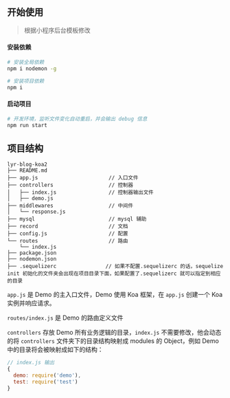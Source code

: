 ## 开始使用

> 根据小程序后台模板修改

#### 安装依赖

```bash
# 安装全局依赖
npm i nodemon -g

# 安装项目依赖
npm i
```

#### 启动项目

```bash
# 开发环境，监听文件变化自动重启，并会输出 debug 信息
npm run start
```

## 项目结构

```
lyr-blog-koa2
├── README.md                     
├── app.js                       // 入口文件
├── controllers                  // 控制器
│   ├── index.js                 // 控制器输出文件
│   ├── demo.js
├── middlewares                  // 中间件
│   └── response.js
├── mysql                        // mysql 辅助
├── record                       // 文档
├── config.js                    // 配置
└── routes                       // 路由
    └── index.js
├── package.json
├── nodemon.json
├── .sequelizerc                // 如果不配置.sequelizerc 的话，sequelize init 初始化的文件夹会出现在项目目录下面，如果配置了.sequelizerc 就可以指定到相应的目录
```
`app.js` 是 Demo 的主入口文件，Demo 使用 Koa 框架，在 `app.js` 创建一个 Koa 实例并响应请求。

`routes/index.js` 是 Demo 的路由定义文件

`controllers` 存放 Demo 所有业务逻辑的目录，`index.js` 不需要修改，他会动态的将 `controllers` 文件夹下的目录结构映射成 modules 的 Object，例如 Demo 中的目录将会被映射成如下的结构：

```javascript
// index.js 输出
{
  demo: require('demo'),
  test: require('test')
}
```

